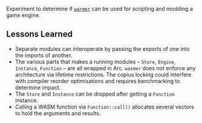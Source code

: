 
Experiment to determine if [`warmer`](https://wasmer.io/) can be used for scripting and modding a game engine.

## Lessons Learned

- Separate modules can interoperate by passing the exports of one into the imports of another.
- The various parts that makes a running modules – `Store`, `Engine`, `Instance`, `Function` – are
  all wrapped in Arc. `wasmer` does not enforce any architecture via lifetime restrictions. The copius
  locking could interfere with compiler reorder optimisations and requires benchmarking to determine impact.
- The `Store` and `Instance` can be dropped after getting a `Function` instance.
- Calling a WASM function via `Function::call()` allocates several vectors to hold the arguments and results.
